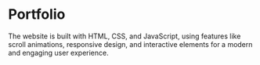 # Portfolio
The website is built with HTML, CSS, and JavaScript, using features like scroll animations, responsive design, and interactive elements for a modern and engaging user experience.
